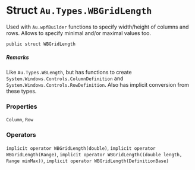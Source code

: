 # Struct `Au.Types.WBGridLength`

Used with `Au.wpfBuilder` functions to specify width/height of columns and rows. Allows to specify minimal and/or maximal values too.

```
public struct WBGridLength
```

##### Remarks

Like `Au.Types.WBLength`, but has functions to create `System.Windows.Controls.ColumnDefinition` and `System.Windows.Controls.RowDefinition`. Also has implicit conversion from these types.

### Properties

`Column`, `Row`

### Operators

`implicit operator WBGridLength(double)`, `implicit operator WBGridLength(Range)`, `implicit operator WBGridLength((double length, Range minMax))`, `implicit operator WBGridLength(DefinitionBase)`